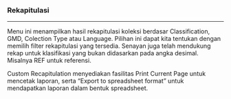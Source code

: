 ### Rekapitulasi
<hr>
Menu ini menampilkan hasil rekapitulasi koleksi berdasar Classification, GMD, Colection Type atau Language. Pilihan ini dapat kita tentukan dengan memilih filter rekapitulasi yang tersedia. Senayan juga telah mendukung rekap untuk klasifikasi yang bukan didasarkan pada angka desimal. Misalnya REF untuk referensi. 

Custom Recapitulation menyediakan fasilitas Print Current Page untuk mencetak laporan, serta “Export to spreadsheet format” untuk mendapatkan laporan dalam bentuk spreadsheet.